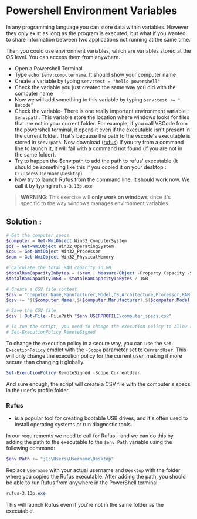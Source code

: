 # Powershell Environment Variables

In any programming language you can store data within variables. However they only exist as long as the program is executed, but what if you wanted to share information between two applications not running at the same time.

Then you could use environment variables, which are variables stored at the OS level. You can access them from anywhere.

- Open a Powershell Terminal
- Type `echo $env:computername`. It should show your computer name
- Create a variable by typing `$env:test = "hello powershell"`
- Check the variable you just created the same way you did with the computer name
- Now we will add something to this variable by typing `$env:test += " Becode"`
- Check the variable- There is one really important environment variable : `$env:path`. This variable store the location where windows looks for files that are not in your current folder. For example, if you call VSCode from the powershell terminal, it opens it even if the executable isn't present in the current folder. That's because the path to the vscode's executable is stored in `$env:path`. Now download ([rufus](https://github.com/pbatard/rufus/releases/download/v3.13/rufus-3.13p.exe)) If you try from a command line to launch it, it will fail with a command not found (if you are not in the same folder).
- Try to happen the $env:path to add the path to rufus' executable (It should be something like this if you copied it on your desktop : `C:\Users\Username\Desktop`)  
- Now try to launch Rufus from the command line. It should work now. We call it by typing `rufus-3.13p.exe`

> **WARNING**: This exercise will **only work on windows** since it's specific to the way windows manages environment variables.


## Solution : 

```powershell
# Get the computer specs
$computer = Get-WmiObject Win32_ComputerSystem
$os = Get-WmiObject Win32_OperatingSystem
$cpu = Get-WmiObject Win32_Processor
$ram = Get-WmiObject Win32_PhysicalMemory

# Calculate the total RAM capacity in GB
$totalRamCapacityInBytes = ($ram | Measure-Object -Property Capacity -Sum).Sum
$totalRamCapacityInGB = $totalRamCapacityInBytes / 1GB

# Create a CSV file content
$csv = "Computer Name,Manufacturer,Model,OS,Architecture,Processor,RAM`n"
$csv += "$($computer.Name),$($computer.Manufacturer),$($computer.Model),$($os.Caption),$($os.OSArchitecture),$($cpu.Name),$($totalRamCapacityInGB) GB`n"

# Save the CSV file
$csv | Out-File -FilePath "$env:USERPROFILE\computer_specs.csv"

# To run the script, you need to change the execution policy to allow running scripts
# Set-ExecutionPolicy RemoteSigned
```

To change the execution policy in a secure way, you can use the `Set-ExecutionPolicy` cmdlet with the `-Scope` parameter set to `CurrentUser`. This will only change the execution policy for the current user, making it more secure than changing it globally.

```powershell
Set-ExecutionPolicy RemoteSigned -Scope CurrentUser
```

And sure enough, the script will create a CSV file with the computer's specs in the user's profile folder.

### **Rufus** 
- is a popular tool for creating bootable USB drives, and it's often used to install operating systems or run diagnostic tools.

In our requirements we need to call for Rufus - and we can do this by adding the path to the executable to the `$env:Path` variable using the following command:

```powershell
$env:Path += ";C:\Users\Username\Desktop"
```

Replace `Username` with your actual username and `Desktop` with the folder where you copied the Rufus executable. After adding the path, you should be able to run Rufus from anywhere in the PowerShell terminal.

```powershell
rufus-3.13p.exe
```

This will launch Rufus even if you're not in the same folder as the executable.